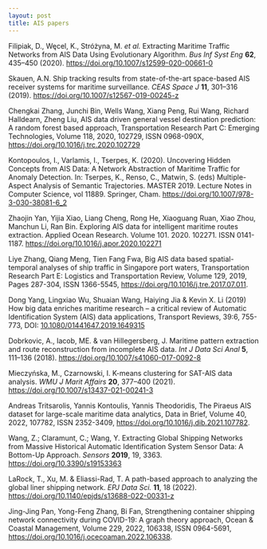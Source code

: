 ```yaml
---
layout: post
title: AIS papers
---
```


Filipiak, D., Węcel, K., Stróżyna, M. *et al.* Extracting Maritime Traffic Networks from AIS Data Using Evolutionary Algorithm. *Bus Inf Syst Eng* **62**, 435–450 (2020). <https://doi.org/10.1007/s12599-020-00661-0>

Skauen, A.N. Ship tracking results from state-of-the-art space-based AIS receiver systems for maritime surveillance. *CEAS Space J* **11**, 301–316 (2019). https://doi.org/10.1007/s12567-019-00245-z

Chengkai Zhang, Junchi Bin, Wells Wang, Xiang Peng, Rui Wang, Richard Halldearn, Zheng Liu,
AIS data driven general vessel destination prediction: A random forest based approach, Transportation Research Part C: Emerging Technologies, Volume 118, 2020, 102729, ISSN 0968-090X, <https://doi.org/10.1016/j.trc.2020.102729>

Kontopoulos, I., Varlamis, I., Tserpes, K. (2020). Uncovering Hidden Concepts from AIS Data: A Network Abstraction of Maritime Traffic for Anomaly Detection. In: Tserpes, K., Renso, C., Matwin, S. (eds) Multiple-Aspect Analysis of Semantic Trajectories. MASTER 2019. Lecture Notes in Computer Science, vol 11889. Springer, Cham. <https://doi.org/10.1007/978-3-030-38081-6_2>

Zhaojin Yan, Yijia Xiao, Liang Cheng, Rong He, Xiaoguang Ruan, Xiao Zhou, Manchun Li, Ran Bin. Exploring AIS data for intelligent maritime routes extraction. Applied Ocean Research. Volume 101. 2020. 102271. ISSN 0141-1187. <https://doi.org/10.1016/j.apor.2020.102271>

Liye Zhang, Qiang Meng, Tien Fang Fwa,
Big AIS data based spatial-temporal analyses of ship traffic in Singapore port waters,
Transportation Research Part E: Logistics and Transportation Review,
Volume 129,
2019,
Pages 287-304,
ISSN 1366-5545,
https://doi.org/10.1016/j.tre.2017.07.011.

Dong Yang, Lingxiao Wu, Shuaian Wang, Haiying Jia & Kevin X. Li (2019) How big data enriches maritime research – a critical review of Automatic Identification System (AIS) data applications, Transport Reviews, 39:6, 755-773, DOI: [10.1080/01441647.2019.1649315](https://doi.org/10.1080/01441647.2019.1649315)

Dobrkovic, A., Iacob, ME. & van Hillegersberg, J. Maritime pattern extraction and route reconstruction from incomplete AIS data. *Int J Data Sci Anal* **5**, 111–136 (2018). <https://doi.org/10.1007/s41060-017-0092-8>

Mieczyńska, M., Czarnowski, I. K-means clustering for SAT-AIS data analysis. *WMU J Marit Affairs* **20**, 377–400 (2021). <https://doi.org/10.1007/s13437-021-00241-3>

Andreas Tritsarolis, Yannis Kontoulis, Yannis Theodoridis,
The Piraeus AIS dataset for large-scale maritime data analytics,
Data in Brief,
Volume 40,
2022,
107782,
ISSN 2352-3409,
https://doi.org/10.1016/j.dib.2021.107782.


Wang, Z.; Claramunt, C.; Wang, Y. Extracting Global Shipping Networks from Massive Historical Automatic Identification System Sensor Data: A Bottom-Up Approach. *Sensors* **2019**, 19, 3363. <https://doi.org/10.3390/s19153363>

LaRock, T., Xu, M. & Eliassi-Rad, T. A path-based approach to analyzing the global liner shipping network. *EPJ Data Sci.* **11**, 18 (2022). <https://doi.org/10.1140/epjds/s13688-022-00331-z>

Jing-Jing Pan, Yong-Feng Zhang, Bi Fan,
Strengthening container shipping network connectivity during COVID-19: A graph theory approach,
Ocean & Coastal Management,
Volume 229,
2022,
106338,
ISSN 0964-5691,
https://doi.org/10.1016/j.ocecoaman.2022.106338.